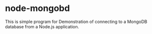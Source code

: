 # node-mongobd
This is simple program for Demonstration of connecting to a MongoDB database from a Node.js application.
